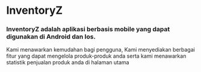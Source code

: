 # InventoryZ

### InventoryZ adalah aplikasi berbasis mobile yang dapat digunakan di Android dan Ios.  
Kami menawarkan kemudahan bagi pengguna, Kami menyediakan berbagai fitur yang dapat mengelola produk-produk anda serta kami menawarkan statistik   penjualan produk anda di halaman utama

